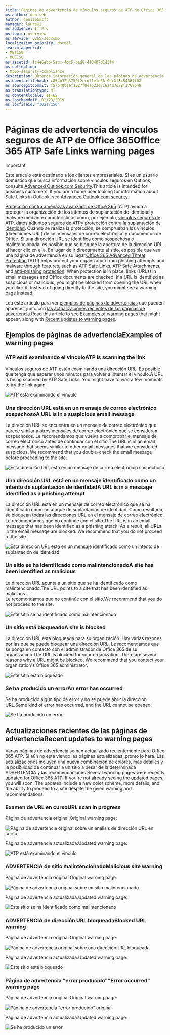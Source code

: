 ```yaml
---
title: Páginas de advertencia de vínculos seguros de ATP de Office 365
ms.author: deniseb
author: denisebmsft
manager: laurawi
ms.audience: IT Pro
ms.topic: overview
ms.service: O365-seccomp
localization_priority: Normal
search.appverid:
- MET150
- MOE150
ms.assetid: fc4e6ebb-5acc-4bc5-bad8-4f3407d1d3f4
ms.collection:
- M365-security-compliance
description: Obtenga información general de las páginas de advertencia que puede ver cuando la protección contra amenazas avanzada de Office 365 está en funcionamiento.
ms.openlocfilehash: c854b32b3750f2ccd71e1d66f9dc8f8c54564f08
ms.sourcegitcommit: f57b4001ef1327f0ea622e716a4d7d78f1769b49
ms.translationtype: MT
ms.contentlocale: es-ES
ms.lasthandoff: 02/23/2019
ms.locfileid: "30217150"
---
```

# <a name="office-365-atp-safe-links-warning-pages"></a><span data-ttu-id="41301-103">Páginas de advertencia de vínculos seguros de ATP de Office 365</span><span class="sxs-lookup"><span data-stu-id="41301-103">Office 365 ATP Safe Links warning pages</span></span>

> [!IMPORTANT]
> <span data-ttu-id="41301-p101">Este artículo está destinado a los clientes empresariales. Si es un usuario doméstico que busca información sobre vínculos seguros en Outlook, consulte [Advanced Outlook.com Security](https://support.office.com/article/advanced-outlook-com-security-for-office-365-subscribers-882d2243-eab9-4545-a58a-b36fee4a46e2).</span><span class="sxs-lookup"><span data-stu-id="41301-p101">This article is intended for business customers. If you are a home user looking for information about Safe Links in Outlook, see [Advanced Outlook.com security](https://support.office.com/article/advanced-outlook-com-security-for-office-365-subscribers-882d2243-eab9-4545-a58a-b36fee4a46e2).</span></span>

<span data-ttu-id="41301-p102">[Protección contra amenazas avanzada de Office 365](office-365-atp.md) (ATP) ayuda a proteger la organización de los intentos de suplantación de identidad y malware mediante características como, por ejemplo, [vínculos seguros de ATP](atp-safe-links.md), [datos adjuntos seguros de ATP](atp-safe-attachments.md)y [protección contra la suplantación de identidad](anti-phishing-protection.md). Cuando se realiza la protección, se comprueban los vínculos (direcciones URL) de los mensajes de correo electrónico y documentos de Office. Si una dirección URL se identifica como sospechosa o malintencionada, es posible que se bloquee la apertura de la dirección URL al hacer clic en ella. En lugar de ir directamente al sitio, es posible que vea una página de advertencia en su lugar.</span><span class="sxs-lookup"><span data-stu-id="41301-p102">[Office 365 Advanced Threat Protection](office-365-atp.md) (ATP) helps protect your organization from phishing attempts and malware through features, such as [ATP Safe Links](atp-safe-links.md), [ATP Safe Attachments](atp-safe-attachments.md), and [anti-phishing protection](anti-phishing-protection.md). When protection is in place, links (URLs) in email messages and Office documents are checked. If a URL is identified as suspicious or malicious, you might be blocked from opening the URL when you click it. Instead of going directly to the site, you might see a warning page instead.</span></span> 
  
<span data-ttu-id="41301-110">Lea este artículo para ver [ejemplos de páginas de advertencias](atp-safe-links-warning-pages.md#examples) que pueden aparecer, junto con [las actualizaciones recientes de las páginas de advertencia](atp-safe-links-warning-pages.md#updates).</span><span class="sxs-lookup"><span data-stu-id="41301-110">Read this article to see [Examples of warning pages](atp-safe-links-warning-pages.md#examples) that might appear, along with [Recent updates to warning pages](atp-safe-links-warning-pages.md#updates).</span></span>
  
## <a name="examples-of-warning-pages"></a><span data-ttu-id="41301-111">Ejemplos de páginas de advertencia</span><span class="sxs-lookup"><span data-stu-id="41301-111">Examples of warning pages</span></span>

### <a name="atp-is-scanning-the-link"></a><span data-ttu-id="41301-112">ATP está examinando el vínculo</span><span class="sxs-lookup"><span data-stu-id="41301-112">ATP is scanning the link</span></span>

<span data-ttu-id="41301-p103">Vínculos seguros de ATP están examinando una dirección URL. Es posible que tenga que esperar unos minutos para volver a intentar el vínculo.</span><span class="sxs-lookup"><span data-stu-id="41301-p103">A URL is being scanned by ATP Safe Links. You might have to wait a few moments to try the link again.</span></span>

![ATP está examinando el vínculo](media/ee8dd5ed-6b91-4248-b054-12b719e8d0ed.png)

### <a name="a-url-is-in-a-suspicious-email-message"></a><span data-ttu-id="41301-116">Una dirección URL está en un mensaje de correo electrónico sospechoso</span><span class="sxs-lookup"><span data-stu-id="41301-116">A URL is in a suspicious email message</span></span>

<span data-ttu-id="41301-p104">La dirección URL se encuentra en un mensaje de correo electrónico que parece similar a otros mensajes de correo electrónico que se consideran sospechosos. Le recomendamos que vuelva a comprobar el mensaje de correo electrónico antes de continuar con el sitio.</span><span class="sxs-lookup"><span data-stu-id="41301-p104">The URL is in an email message that seems similar to other email messages that are considered suspicious. We recommend that you double-check the email message before proceeding to the site.</span></span>

![Esta dirección URL está en un mensaje de correo electrónico sospechoso](media/33f57923-23e3-4b0f-838b-6ad589ba897b.png)

### <a name="a-url-is-in-a-message-identified-as-a-phishing-attempt"></a><span data-ttu-id="41301-120">Una dirección URL está en un mensaje identificado como un intento de suplantación de identidad</span><span class="sxs-lookup"><span data-stu-id="41301-120">A URL is in a message identified as a phishing attempt</span></span>

<span data-ttu-id="41301-p105">La dirección URL está en un mensaje de correo electrónico que se ha identificado como un ataque de suplantación de identidad. Como resultado, se bloquean todas las direcciones URL en el mensaje de correo electrónico. Le recomendamos que no continúe con el sitio.</span><span class="sxs-lookup"><span data-stu-id="41301-p105">The URL is in an email message that has been identified as a phishing attack. As a result, all URLs in the email message are blocked. We recommend that you do not proceed to the site.</span></span>

![Esta dirección URL está en un mensaje identificado como un intento de suplantación de identidad](media/6e544a28-0604-4821-aba6-d5a57bb917e5.png)

### <a name="a-site-has-been-identified-as-malicious"></a><span data-ttu-id="41301-125">Un sitio se ha identificado como malintencionado</span><span class="sxs-lookup"><span data-stu-id="41301-125">A site has been identified as malicious</span></span>

<span data-ttu-id="41301-126">La dirección URL apunta a un sitio que se ha identificado como malintencionado.</span><span class="sxs-lookup"><span data-stu-id="41301-126">The URL points to a site that has been identified as malicious.</span></span>  <br/> <span data-ttu-id="41301-127">Le recomendamos que no continúe con el sitio.</span><span class="sxs-lookup"><span data-stu-id="41301-127">We recommend that you do not proceed to the site.</span></span>

![Este sitio se ha identificado como malintencionado](media/058883c8-23f0-4672-9c1c-66b084796177.png)

### <a name="a-site-is-blocked"></a><span data-ttu-id="41301-129">Un sitio está bloqueado</span><span class="sxs-lookup"><span data-stu-id="41301-129">A site is blocked</span></span>

<span data-ttu-id="41301-p106">La dirección URL está bloqueada para su organización. Hay varias razones por las que se puede bloquear una dirección URL. Le recomendamos que se ponga en contacto con el administrador de Office 365 de su organización.</span><span class="sxs-lookup"><span data-stu-id="41301-p106">The URL is blocked for your organization. There are several reasons why a URL might be blocked. We recommend that you contact your organization's Office 365 administrator.</span></span>

![Este sitio está bloqueado](media/6b4bda2d-a1e6-419e-8b10-588e83c3af3f.png)

### <a name="an-error-has-occurred"></a><span data-ttu-id="41301-134">Se ha producido un error</span><span class="sxs-lookup"><span data-stu-id="41301-134">An error has occurred</span></span>

<span data-ttu-id="41301-135">Se ha producido algún tipo de error y no se puede abrir la dirección URL.</span><span class="sxs-lookup"><span data-stu-id="41301-135">Some kind of error has occurred, and the URL cannot be opened.</span></span>

![Se ha producido un error](media/2f7465a4-1cf4-4c1c-b7d4-3c07e4b795b4.png)

## <a name="recent-updates-to-warning-pages"></a><span data-ttu-id="41301-137">Actualizaciones recientes de las páginas de advertencia</span><span class="sxs-lookup"><span data-stu-id="41301-137">Recent updates to warning pages</span></span>

<span data-ttu-id="41301-p107">Varias páginas de advertencia se han actualizado recientemente para Office 365 ATP. Si aún no está viendo las páginas actualizadas, pronto lo hará. Las actualizaciones incluyen una nueva combinación de colores, más detalles y la posibilidad de continuar a un sitio a pesar de la determinada ADVERTENCIA y las recomendaciones.</span><span class="sxs-lookup"><span data-stu-id="41301-p107">Several warning pages were recently updated for Office 365 ATP. If you're not already seeing the updated pages, you will soon. The updates include a new color scheme, more details, and the ability to proceed to a site despite the given warning and recommendations.</span></span>

### <a name="url-scan-in-progress"></a><span data-ttu-id="41301-141">Examen de URL en curso</span><span class="sxs-lookup"><span data-stu-id="41301-141">URL scan in progress</span></span>

<span data-ttu-id="41301-142">Página de advertencia original:</span><span class="sxs-lookup"><span data-stu-id="41301-142">Original warning page:</span></span>

![Página de advertencia original sobre un análisis de dirección URL en curso](media/04368763-763f-43d6-94a4-a48291d36893.png)

<span data-ttu-id="41301-144">Página de advertencia actualizada:</span><span class="sxs-lookup"><span data-stu-id="41301-144">Updated warning page:</span></span>

![ATP está examinando el vínculo](media/ee8dd5ed-6b91-4248-b054-12b719e8d0ed.png)

### <a name="malicious-site-warning"></a><span data-ttu-id="41301-146">ADVERTENCIA de sitio malintencionado</span><span class="sxs-lookup"><span data-stu-id="41301-146">Malicious site warning</span></span>

<span data-ttu-id="41301-147">Página de advertencia original:</span><span class="sxs-lookup"><span data-stu-id="41301-147">Original warning page:</span></span>

![Página de advertencia original sobre un sitio malintencionado](media/b9efda09-6dd8-46ef-82cb-56e4d538b8f5.png)

<span data-ttu-id="41301-149">Página de advertencia actualizada:</span><span class="sxs-lookup"><span data-stu-id="41301-149">Updated warning page:</span></span>

![Este sitio se ha identificado como malintencionado](media/058883c8-23f0-4672-9c1c-66b084796177.png)

### <a name="blocked-url-warning"></a><span data-ttu-id="41301-151">ADVERTENCIA de dirección URL bloqueada</span><span class="sxs-lookup"><span data-stu-id="41301-151">Blocked URL warning</span></span>

<span data-ttu-id="41301-152">Página de advertencia original:</span><span class="sxs-lookup"><span data-stu-id="41301-152">Original warning page:</span></span>

![Página de advertencia original sobre una dirección URL bloqueada](media/3d6ba028-30bf-45fc-958e-d3aad3defc83.png)

<span data-ttu-id="41301-154">Página de advertencia actualizada:</span><span class="sxs-lookup"><span data-stu-id="41301-154">Updated warning page:</span></span>

![Este sitio está bloqueado](media/6b4bda2d-a1e6-419e-8b10-588e83c3af3f.png)

### <a name="error-occurred-warning-page"></a><span data-ttu-id="41301-156">Página de advertencia "error producido"</span><span class="sxs-lookup"><span data-stu-id="41301-156">"Error occurred" warning page</span></span>

<span data-ttu-id="41301-157">Página de advertencia original:</span><span class="sxs-lookup"><span data-stu-id="41301-157">Original warning page:</span></span>

![Página de advertencia "error producido" original](media/9aaa4383-2f23-48be-bdaa-8efbcb2acc70.png)

<span data-ttu-id="41301-159">Página de advertencia actualizada:</span><span class="sxs-lookup"><span data-stu-id="41301-159">Updated warning page:</span></span>

![Se ha producido un error](media/2f7465a4-1cf4-4c1c-b7d4-3c07e4b795b4.png)
   

